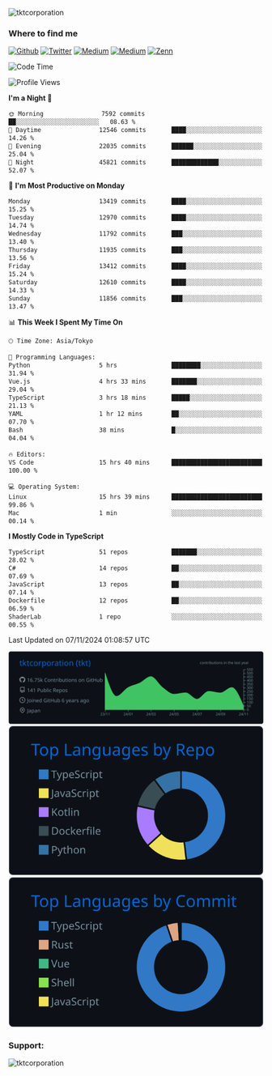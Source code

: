 <p align="left"> <img src="https://komarev.com/ghpvc/?username=tktcorporation&label=Profile%20views&color=0e75b6&style=flat" alt="tktcorporation" /> </p>

<h3>Where to find me</h3>
<p>
<a href="https://github.com/tktcorporation" target="_blank"><img alt="Github" src="https://img.shields.io/badge/GitHub-%2312100E.svg?&style=for-the-badge&logo=Github&logoColor=white" /></a>
<a href="https://twitter.com/tktcorporation" target="_blank"><img alt="Twitter" src="https://img.shields.io/badge/twitter-%231DA1F2.svg?&style=for-the-badge&logo=twitter&logoColor=white" /></a>
<a href="https://www.linkedin.com/in/tktcorporation" target="_blank"><img alt="Medium" src="https://img.shields.io/badge/linkdin-0a66c2.svg?&style=for-the-badge&logo=linkedin&logoColor=white" /></a>
<a href="https://qiita.com/tktcorporation" target="_blank"><img alt="Medium" src="https://img.shields.io/badge/qiita-55C500.svg?&style=for-the-badge&logo=qiita&logoColor=white" /></a>
<a href="https://zenn.dev/tktcorporation" target="_blank"><img alt="Zenn" src="https://img.shields.io/badge/Zenn-3EA8FF.svg?&style=for-the-badge&logo=Zenn&logoColor=white" /></a>
</p>
  
<!--START_SECTION:waka-->
![Code Time](http://img.shields.io/badge/Code%20Time-1%2C825%20hrs%2049%20mins-blue)

![Profile Views](http://img.shields.io/badge/Profile%20Views-0-blue)

**I'm a Night 🦉** 

```text
🌞 Morning                7592 commits        ██░░░░░░░░░░░░░░░░░░░░░░░   08.63 % 
🌆 Daytime                12546 commits       ████░░░░░░░░░░░░░░░░░░░░░   14.26 % 
🌃 Evening                22035 commits       ██████░░░░░░░░░░░░░░░░░░░   25.04 % 
🌙 Night                  45821 commits       █████████████░░░░░░░░░░░░   52.07 % 
```
📅 **I'm Most Productive on Monday** 

```text
Monday                   13419 commits       ████░░░░░░░░░░░░░░░░░░░░░   15.25 % 
Tuesday                  12970 commits       ████░░░░░░░░░░░░░░░░░░░░░   14.74 % 
Wednesday                11792 commits       ███░░░░░░░░░░░░░░░░░░░░░░   13.40 % 
Thursday                 11935 commits       ███░░░░░░░░░░░░░░░░░░░░░░   13.56 % 
Friday                   13412 commits       ████░░░░░░░░░░░░░░░░░░░░░   15.24 % 
Saturday                 12610 commits       ████░░░░░░░░░░░░░░░░░░░░░   14.33 % 
Sunday                   11856 commits       ███░░░░░░░░░░░░░░░░░░░░░░   13.47 % 
```


📊 **This Week I Spent My Time On** 

```text
🕑︎ Time Zone: Asia/Tokyo

💬 Programming Languages: 
Python                   5 hrs               ████████░░░░░░░░░░░░░░░░░   31.94 % 
Vue.js                   4 hrs 33 mins       ███████░░░░░░░░░░░░░░░░░░   29.04 % 
TypeScript               3 hrs 18 mins       █████░░░░░░░░░░░░░░░░░░░░   21.13 % 
YAML                     1 hr 12 mins        ██░░░░░░░░░░░░░░░░░░░░░░░   07.70 % 
Bash                     38 mins             █░░░░░░░░░░░░░░░░░░░░░░░░   04.04 % 

🔥 Editors: 
VS Code                  15 hrs 40 mins      █████████████████████████   100.00 % 

💻 Operating System: 
Linux                    15 hrs 39 mins      █████████████████████████   99.86 % 
Mac                      1 min               ░░░░░░░░░░░░░░░░░░░░░░░░░   00.14 % 
```

**I Mostly Code in TypeScript** 

```text
TypeScript               51 repos            ███████░░░░░░░░░░░░░░░░░░   28.02 % 
C#                       14 repos            ██░░░░░░░░░░░░░░░░░░░░░░░   07.69 % 
JavaScript               13 repos            ██░░░░░░░░░░░░░░░░░░░░░░░   07.14 % 
Dockerfile               12 repos            ██░░░░░░░░░░░░░░░░░░░░░░░   06.59 % 
ShaderLab                1 repo              ░░░░░░░░░░░░░░░░░░░░░░░░░   00.55 % 
```




 Last Updated on 07/11/2024 01:08:57 UTC
<!--END_SECTION:waka-->

[![](https://raw.githubusercontent.com/tktcorporation/tktcorporation/master/profile-summary-card-output/github_dark/0-profile-details.svg)](https://github.com/vn7n24fzkq/github-profile-summary-cards)
[![](https://raw.githubusercontent.com/tktcorporation/tktcorporation/master/profile-summary-card-output/github_dark/1-repos-per-language.svg)](https://github.com/vn7n24fzkq/github-profile-summary-cards) [![](https://raw.githubusercontent.com/tktcorporation/tktcorporation/master/profile-summary-card-output/github_dark/2-most-commit-language.svg)](https://github.com/vn7n24fzkq/github-profile-summary-cards)

<h3 align="left">Support:</h3>
<p><a href="https://www.buymeacoffee.com/tktcorporation"> <img align="left" src="https://cdn.buymeacoffee.com/buttons/v2/default-yellow.png" height="50" width="210" alt="tktcorporation" /></a></p><br><br>
